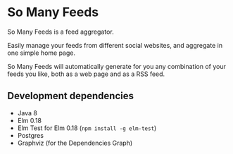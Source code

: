 # So Many Feeds

So Many Feeds is a feed aggregator.

Easily manage your feeds from different social websites,
and aggregate in one simple home page.

So Many Feeds will automatically generate for you
any combination of your feeds you like,
both as a web page and as a RSS feed.


## Development dependencies

 * Java 8
 * Elm 0.18
 * Elm Test for Elm 0.18 (`npm install -g elm-test`)
 * Postgres
 * Graphviz (for the Dependencies Graph)
